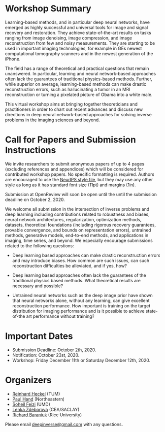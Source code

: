 # Workshop Summary

Learning-based methods, and in particular deep neural networks, have emerged as highly successful and universal tools for image and signal recovery and restoration. They achieve state-of-the-art results on tasks ranging from image denoising, image compression, and image reconstruction from few and noisy measurements. They are starting to be used in important imaging technologies, for example in GEs newest computational tomography scanners and in the newest generation of the iPhone.

The field has a range of theoretical and practical questions that remain unanswered. In particular, learning and neural network-based approaches often lack the guarantees of traditional physics-based methods. Further, while superior on average, learning-based methods can make drastic reconstruction errors, such as hallucinating a tumor in an MRI reconstruction or turning a pixelated picture of Obama into a white male.

This virtual workshop aims at bringing together theoreticians and practitioners in order to chart out recent advances and discuss new directions in deep neural network-based approaches for solving inverse problems in the imaging sciences and beyond.

<!---
# Schedule

| Time | Event |
| --- | --- |
||Morning session|
| 8:30 - 8:40 | Opening Remarks |
| 8:40 - 9:10 | [Lenka Zdeborova](http://artax.karlin.mff.cuni.cz/~zdebl9am/): *The spiked matrix model with generative priors* |
| 9:10 - 9:40 | [Shuang Qiu, Xiaohan Wei, Zhuoran Yang](): *Robust One-Bit Recovery via ReLU Generative Networks: Improved Statistical Rate and Global Landscape Analysis* |
| 9:40 - 10:30 | Coffee Break |
||Pre-lunch session|
| 10:30 - 11:00 | [Laura Waller](http://www.laurawaller.com/): *Computational microscopy in scattering media* |
| 11:00 - 11:30 | [Mahdi Soltanolkotabi](https://viterbi-web.usc.edu/~soltanol/): *Denoising via Early Stopping* |
| 11:30 - 12:00 | [Stephan Hoyer, Jascha Sohl-Dickstein, Sam Greydanus](): *Neural Reparameterization Improves Structural Optimization* |
| 12:00 - 2:00 | Lunch Break |
||Post-lunch session|
| 2:00 - 2:30 | [Piotr Indyk](https://people.csail.mit.edu/indyk/): *Learning-Based Low-Rank Approximations* |
| 2:30 - 3:00 | [Josh Batson](https://twitter.com/thebasepoint?lang=en): *Blind Denoising, Self-Supervision, and Implicit Inverse Problems* |
| 3:00 - 3:30 | [Venkat Chandrasekaran](http://users.cms.caltech.edu/~venkatc/): *Learning Regularizers from Data* |
| 3:30 - 4:15 | Break and Posters |
||Afternoon session|
| 4:15 - 6:00 | Poster Session | 

# Accepted Papers

- Neural reparameterization improves structural optimization  
*Stephan Hoyer, Jascha Sohl-Dickstein, Sam Greydanus*

- Robust One-Bit Recovery via ReLU Generative Networks: Improved Statistical Rate and Global Landscape Analysis  
*Shuang Qiu, Xiaohan Wei, Zhuoran Yang*

- Extreme Few-view CT Reconstruction using Deep Inference  
*Hyojin Kim, Rushil Anirudh, K. Aditya Mohan, Kyle Champley*

- Improving Limited Angle CT Reconstruction with a Robust GAN Prior  
*Rushil Anirudh, Hyojin Kim, Jayaraman J. Thiagarajan, K. Aditya Mohan, Kyle Champley*

- A Hybrid Architecture for On-Device Compressive Machine Learning  
*Yang Li, Thomas Strohmer*

- Generative Models for Low-Dimensional Video Representation and Compressive Sensing  
*Rakib Hyder, M. Salman Asif*

- PatchDIP Exploiting Patch Redundancy in Deep Image Prior for Denoising  
*Muhammad Asim, Fahad Shamshad, Ali Ahmed*

- Auto-encoders for compressed sensing  
*Pei Peng, Shirin Jalali, Xin Yuan*

- Compressed Sensing and Overparametrized Networks: Overfitting Peaks in a Model of Misparametrized Sparse Regression in the Interpolation Limit  
*Partha P Mitra*

- Lower Bounds for Compressed Sensing with Generative Models  
*Akshay Kamath, Sushrut Karmalkar, Eric Price*

- Y-net: A Physics-constrained and Semi-supervised Learning Approach to the Phase Problem in Computational Electron Imaging  
*Nouamane Laanait, Junqi Yin, Albina Borisevich*

- Unsupervised Deep Basis Pursuit: Learning inverse problems without ground-truth data  
*Jonathan I. Tamir, Stella X. Yu, Michael Lustig*

- AlgoNet: $C^\infty$ Smooth Algorithmic Neural Networks for Solving Inverse Problems  
*Felix Petersen, Christian Borgelt, Oliver Deussen*

- Retrieving Signals with Deep Complex Extractors  
*Chiheb Trabelsi, Olexa Bilaniuk, Ousmane Dia, Ying Zhang, Mirco Ravanelli, Jonathan Binas, Negar Rostamzadeh, Christopher J Pal*

- Unrolled, model-based networks for lensless imaging  
*Kristina Monakhova, Joshua Yurtsever, Grace Kuo, Nick Antipa, Kyrollos Yanny, Laura Waller*

- GAN priors for Bayesian inference  
*Dhruv V. Patel, Assad A. Oberai*

- Learning Network Parameters in the ReLU Model  
*Arya Mazumdar, Ankit Singh Rawat*

- Learned imaging with constraints and uncertainty quantification  
*Felix J. Herrmann, Ali Siahkoohi, Gabrio Rizzuti*

- Generative Inpainting Network Applications on Seismic Image Compression and Non-Uniform Sampling  
*Xiaoyang Rebecca Li, Nikolaos Mitsakos, Ping Lu, Yuan Xiao, Cheng Zhan, Xing Zhao*

- Exploring Properties of the Deep Image Prior  
*Andreas Kattamis, Adrian Weller*

- Learning-Based Low-Rank Approximations  
*Piotr Indyk, Ali Vakilian, Yang Yuan*

- Sample Complexity Lower Bounds for Compressive Sensing with Generative Models  
*Zhaoqiang Liu, Jonathan Scarlett*

- Energy Dissipation with Plug-and-Play Priors  
*Hendrik Sommerhoff, Andreas Kolb, Michael Moeller*

- Precise asymptotics for phase retrieval and compressed sensing with random generative priors  
*Benjamin Aubin, Bruno Loureiro, Antoine Baker, Florent Krzakala, Lenka Zdeborova*

- Learning to Recover Sparse Signals  
*Sichen Zhong, Yue Zhao, Jianshu Chen*

- Subsampled Fourier Ptychography via Pretrained Invertible and Untrained Network Priors  
*Fahad Shamshad, Asif Hanif, Ali Ahmed*

- Learning to Solve Linear Inverse Problems in Imaging with Neumann Networks  
*Davis Gilton, Greg Ongie, Rebecca Willett*

- Robust and interpretable blind image denoising via bias-free convolutional neural networks  
*Zahra Kadkhodaie, Sreyas Mohan, Eero P. Simoncelli, Carlos Fernandez-Granda*

- Phase Retrieval using Untrained Neural Network Priors  
*Gauri Jagatap, Chinmay Hegde* 

- A GAN based solver of black-box inverse problems  
*Michael Gillhofer, Hubert Ramsauer, Johannes Brandstetter, Sepp Hochreiter*

- Co-Generation with GANs using AIS based HMC  
*Tiantian Fang, Alexander G. Schwing*

- Memory-efficient Learning for Large-scale Computational Imaging  
*Michael Kellman, Jon Tamir, Emrah Bostan, Michael Lustig, Laura Waller*

- Gradient-Based Neural DAG Learning  
*Sébastien Lachapelle, Philippe Brouillard, Tristan Deleu, Simon Lacoste-Julien*

- Low Shot Learning with Untrained Neural Networks for Imaging Inverse Problems  
*Oscar Leong, Wesam Sakla*

-->


<!---
# Confirmed Speakers

- [Guillermo Sapiro](https://ece.duke.edu/faculty/guillermo-sapiro) (Duke)
- [Lenka Zdeborova](http://artax.karlin.mff.cuni.cz/~zdebl9am/) (CEA Saclay)
- [Laura Waller](http://www.laurawaller.com/) (UC Berkeley)
- [Michael Unser](http://bigwww.epfl.ch/unser/) (EPFL)
- [Raquel Urtasun](http://www.cs.toronto.edu/~urtasun/) (University of Toronto)
- [Josh Batson](https://twitter.com/thebasepoint?lang=en) (Chan-Zuckerberg Biohub)
- [Venkat Chandrasekaran](http://users.cms.caltech.edu/~venkatc/) (Caltech)
-->


# Call for Papers and Submission Instructions

We invite researchers to submit anonymous papers of up to 4 pages (excluding references and appendices) which will be considered for contributed workshop papers. No specific formatting is required. Authors are encouraged to use the [NeurIPS style file](https://nips.cc/Conferences/2020/PaperInformation/StyleFiles), but they may use any other style as long as it has standard font size (11pt) and margins (1in).

Submission at OpenReview will soon be open until the until the submission deadline on October 2, 2020.

We welcome all submission in the intersection of inverse problems and deep learning including contributions related to robustness and biases, neural network architectures, regularization, optimization methods, datasets, theoretical foundations (including rigorous recovery guarantees, provable convergence, and bounds on representation errors),  untrained methods, generative models, end-to-end methods, and applications in imaging, time series, and beyond. We especially encourage submissions related to the following questions:

- Deep learning based approaches can make drastic reconstruction errors and may introduce biases. How common are such issues, can such reconstruction difficulties be alleviated, and if yes, how? 

- Deep learning based approaches often lack the guarantees of the traditional physics based methods. What theoretical results are necessary and possible?

- Untrained neural networks such as the deep image prior have shown that neural networks alone, without any learning, can give excellent reconstruction performance. How important is training on the target distribution for imaging performance and is it possible to achieve state-of-the art performance without training?

# Important Dates
- Submission Deadline: October 2th, 2020.
- Notification: October 23st, 2020.
- Workshop: Friday December 11th or Saturday December 12th, 2020.

# Organizers
- [Reinhard Heckel](http://www.reinhardheckel.com/) (TUM)
- [Paul Hand](http://khoury.northeastern.edu/home/hand/) (Northeastern)
- [Soheil Feizi](https://www.cs.umd.edu/~sfeizi/) (UMD)
- [Lenka Zdeborova](http://artax.karlin.mff.cuni.cz/~zdebl9am/) (CEA/SACLAY)
- [Richard Baraniuk](http://richb.rice.edu/) (Rice University)

Please email [deepinverse@gmail.com](mailto:deepinverse@gmail.com) with any questions.
